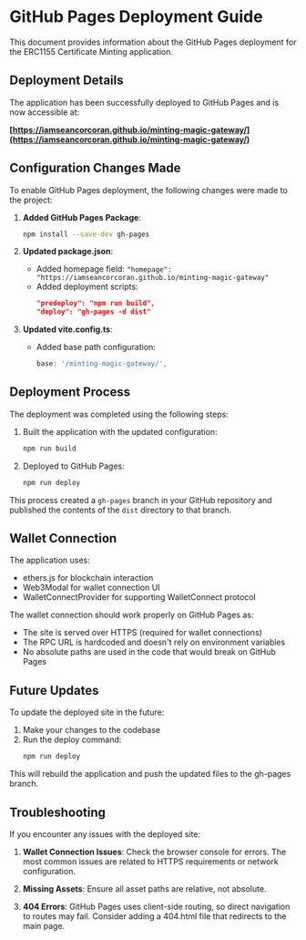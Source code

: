 # GitHub Pages Deployment Guide

This document provides information about the GitHub Pages deployment for the ERC1155 Certificate Minting application.

## Deployment Details

The application has been successfully deployed to GitHub Pages and is now accessible at:

**[https://iamseancorcoran.github.io/minting-magic-gateway/](https://iamseancorcoran.github.io/minting-magic-gateway/)**

## Configuration Changes Made

To enable GitHub Pages deployment, the following changes were made to the project:

1. **Added GitHub Pages Package**:
   ```bash
   npm install --save-dev gh-pages
   ```

2. **Updated package.json**:
   - Added homepage field: `"homepage": "https://iamseancorcoran.github.io/minting-magic-gateway"`
   - Added deployment scripts:
     ```json
     "predeploy": "npm run build",
     "deploy": "gh-pages -d dist"
     ```

3. **Updated vite.config.ts**:
   - Added base path configuration:
     ```typescript
     base: '/minting-magic-gateway/',
     ```

## Deployment Process

The deployment was completed using the following steps:

1. Built the application with the updated configuration:
   ```bash
   npm run build
   ```

2. Deployed to GitHub Pages:
   ```bash
   npm run deploy
   ```

This process created a `gh-pages` branch in your GitHub repository and published the contents of the `dist` directory to that branch.

## Wallet Connection

The application uses:
- ethers.js for blockchain interaction
- Web3Modal for wallet connection UI
- WalletConnectProvider for supporting WalletConnect protocol

The wallet connection should work properly on GitHub Pages as:
- The site is served over HTTPS (required for wallet connections)
- The RPC URL is hardcoded and doesn't rely on environment variables
- No absolute paths are used in the code that would break on GitHub Pages

## Future Updates

To update the deployed site in the future:

1. Make your changes to the codebase
2. Run the deploy command:
   ```bash
   npm run deploy
   ```

This will rebuild the application and push the updated files to the gh-pages branch.

## Troubleshooting

If you encounter any issues with the deployed site:

1. **Wallet Connection Issues**: Check the browser console for errors. The most common issues are related to HTTPS requirements or network configuration.

2. **Missing Assets**: Ensure all asset paths are relative, not absolute.

3. **404 Errors**: GitHub Pages uses client-side routing, so direct navigation to routes may fail. Consider adding a 404.html file that redirects to the main page.
